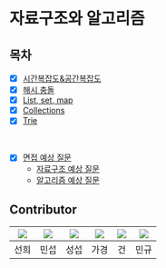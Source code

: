 # 자료구조와 알고리즘

## 목차
- [x] [시간복잡도&공간복잡도](./Complexity.md)
- [x] [해시 충돌](./HashCollision.md)
- [x] [List, set, map](./SetandMap.md)
- [x] [Collections](./dsal_collections.md)
- [x] [Trie](./dsal_trie.md)

<br>

- [x] [면접 예상 질문]()
    - [자료구조 예상 질문](./DataStructure_question.md)
    - [알고리즘 예상 질문](./Algorithm_question.md)


## Contributor  
| [![](https://github.com/SunheeYoon96.png?width=200px)](https://github.com/SunheeYoon96) | [![](https://github.com/kimmainsain.png?width=200px)](https://github.com/kimmainsain) | [![](https://github.com/Seobway23.png?width=200px)](https://github.com/Seobway23) | [![](https://github.com/rabbit0216.png?width=200px)](https://github.com/rabbit0216) | [![](https://github.com/freakFlow.png?width=200px)](https://github.com/freakFlow) | [![](https://github.com/RookMG.png?width=200px)](https://github.com/RookMG) |
|:---:|:---:|:---:|:---:|:---:|:---:|
| 선희 | 민섭 | 성섭 | 가경 | 건 | 민규 |

